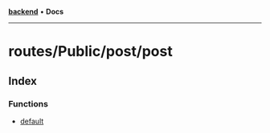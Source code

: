 [**backend**](../../../../README.md) • **Docs**

***

# routes/Public/post/post

## Index

### Functions

- [default](functions/default.md)
